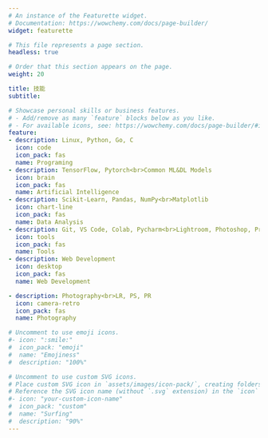 ```yaml
---
# An instance of the Featurette widget.
# Documentation: https://wowchemy.com/docs/page-builder/
widget: featurette

# This file represents a page section.
headless: true

# Order that this section appears on the page.
weight: 20

title: 技能
subtitle:

# Showcase personal skills or business features.
# - Add/remove as many `feature` blocks below as you like.
# - For available icons, see: https://wowchemy.com/docs/page-builder/#icons
feature:
- description: Linux, Python, Go, C
  icon: code
  icon_pack: fas
  name: Programing
- description: TensorFlow, Pytorch<br>Common ML&DL Models
  icon: brain
  icon_pack: fas
  name: Artificial Intelligence
- description: Scikit-Learn, Pandas, NumPy<br>Matplotlib
  icon: chart-line
  icon_pack: fas
  name: Data Analysis
- description: Git, VS Code, Colab, Pycharm<br>Lightroom, Photoshop, Premiere
  icon: tools
  icon_pack: fas
  name: Tools
- description: Web Development
  icon: desktop
  icon_pack: fas
  name: Web Development

- description: Photography<br>LR, PS, PR
  icon: camera-retro
  icon_pack: fas
  name: Photography

# Uncomment to use emoji icons.
#- icon: ":smile:"
#  icon_pack: "emoji"
#  name: "Emojiness"
#  description: "100%"  

# Uncomment to use custom SVG icons.
# Place custom SVG icon in `assets/images/icon-pack/`, creating folders if necessary.
# Reference the SVG icon name (without `.svg` extension) in the `icon` field.
#- icon: "your-custom-icon-name"
#  icon_pack: "custom"
#  name: "Surfing"
#  description: "90%"
---
```

